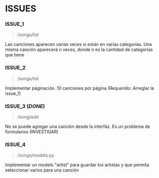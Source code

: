 # ISSUES

### ISSUE_1
> /songs/list

Las canciones aparecen varias veces si están en varias categorías. Una misma canción aparecerá n veces, donde n es la cantidad de categorías que tiene

### ISSUE_2
> /songs/list

Implementar páginación. 10 canciones por página (Requerido: Arreglar la issue_1)

### ISSUE_3 (*DONE*)
> /song/add

No se puede agregar una canción desde la interfáz. Es un problema de formularios (INVESTIGAR)

### ISSUE_4 
> /songs/models.py

Implementar un modelo "artist" para guardar los artistas y que permita seleccionar varios para una canción
